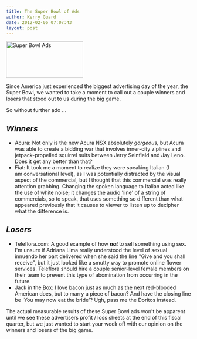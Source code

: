 ```yaml
---
title: The Super Bowl of Ads
author: Kerry Guard
date: 2012-02-06 07:07:43
layout: post
---
```

<p style="text-align: left;"><img class="alignleft  wp-image-495" title="super bowl 46 ads" src="http://mkgmediagroup.com/wp-content/uploads/2012/02/super-bowl46-300x143.jpg" alt="Super Bowl Ads" width="210" height="100" /></p>
<p style="text-align: left;">Since America just experienced the biggest advertising day of the year, the Super Bowl, we wanted to take a moment to call out a couple winners and losers that stood out to us during the big game.</p>
<p style="text-align: left;">So without further ado ...</p>

<h2 style="text-align: left;"><em>Winners</em></h2>
<ul style="text-align: left;">
	<li>Acura: Not only is the new Acura NSX absolutely <em>gorgeous, </em>but Acura was able to create a bidding war that involves inner-city ziplines and jetpack-propelled squirrel suits between Jerry Seinfield and Jay Leno. Does it get any better than that?</li>
	<li>Fiat: It took me a moment to realize they were speaking Italian (I am conversational level), as I was potentially distracted by the visual aspect of the commercial, but I thought that this commercial was really attention grabbing. Changing the spoken language to Italian acted like the use of white noise; it changes the audio 'line' of a string of commercials, so to speak, that uses something so different than what appeared previously that it causes to viewer to listen up to decipher what the difference is.</li>
</ul>
<h2 style="text-align: left;"><em>Losers</em></h2>
<ul style="text-align: left;">
	<li>Teleflora.com: A good example of how <em><strong>not </strong></em>to sell something using sex. I'm unsure if Adriana Lima really understood the level of sexual innuendo her part delivered when she said the line "Give and you shall receive", but it just looked like a smutty way to promote online flower services. Teleflora should hire a couple senior-level female members on their team to prevent this type of abomination from occurring in the future.</li>
	<li>Jack in the Box: I love bacon just as much as the next red-blooded American does, but to marry a piece of bacon? And have the closing line be 'You may now eat the bride'? Ugh, pass me the Doritos instead.</li>
</ul>
<p style="text-align: left;">The actual measurable results of these Super Bowl ads won't be apparent until we see these advertisers profit / loss sheets at the end of this fiscal quarter, but we just wanted to start your week off with our opinion on the winners and losers of the big game.</p>
